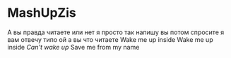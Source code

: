 # MashUpZis
А вы правда читаете или нет я просто так напишу вы потом спросите я вам отвечу типо ой а вы что читаете
Wake me up inside 
Wake me up inside *Can't wake up*
Save me from my name
